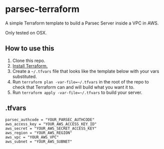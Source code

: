 # parsec-terraform
A simple Terraform template to build a Parsec Server inside a VPC in AWS.

Only tested on OSX.

## How to use this
1. Clone this repo.
2. [Install Terraform.](https://www.terraform.io/intro/getting-started/install.html)
3. Create a `~/.tfvars` file that looks like the template below with your vars substituted.
4. Run `terraform plan -var-file=~/.tfvars` in the root of the repo to check that Terraform can and will build what you want it to.
5. Run `terraform apply -var-file=~/.tfvars` to build your server.

## .tfvars
```
parsec_authcode = "YOUR_PARSEC_AUTHCODE"
aws_access_key = "YOUR_AWS_ACCESS_KEY_ID"
aws_secret = "YOUR_AWS_SECRET_ACCESS_KEY"
aws_region = "YOUR_AWS_REGION"
aws_vpc = "YOUR_AWS_VPC"
aws_subnet = "YOUR_AWS_SUBNET"
```
